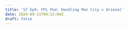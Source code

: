 ```yaml
---
title: 'S7 Ep9: FPL Pod: Handling Man City v Arsenal'
date: 2024-09-21T09:12:04Z
draft: false
---
```

